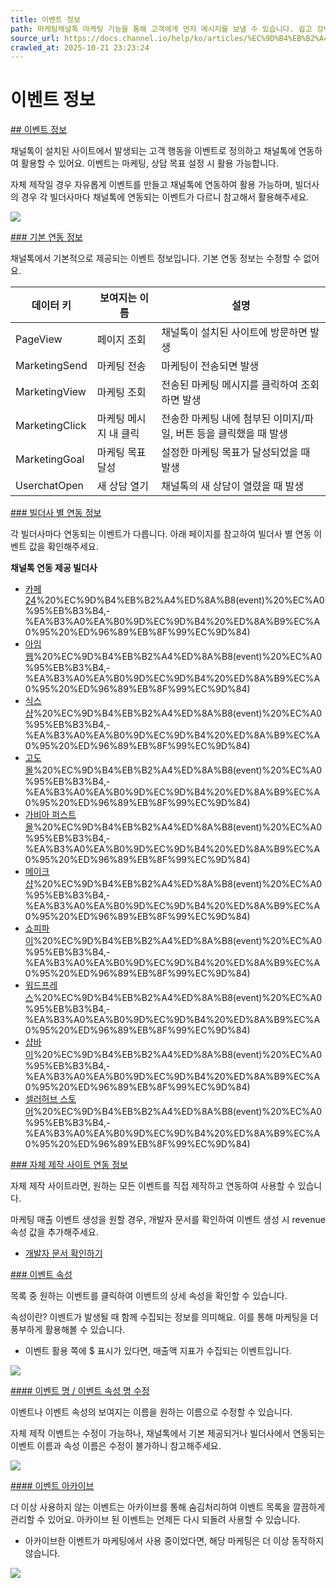 ```yaml
---
title: 이벤트 정보
path: 마케팅채널톡 마케팅 기능을 통해 고객에게 먼저 메시지를 보낼 수 있습니다. 쉽고 강력한 채널톡 마케팅 기능을 확인해보세요.9개의 아티클 > 이벤트 정보채널톡에서 수집되는 고객의 행동 데이터 종류를 한 곳에서 모아볼 수 있어요. 이벤트 이름을 수정하거나 더 이상 사용하지 않는 이벤트는 숨김 처리도 가능합니다.
source_url: https://docs.channel.io/help/ko/articles/%EC%9D%B4%EB%B2%A4%ED%8A%B8-%EC%A0%95%EB%B3%B4-353347a0
crawled_at: 2025-10-21 23:23:24
---
```


# 이벤트 정보

[## 이벤트 정보](#이벤트-정보)

채널톡이 설치된 사이트에서 발생되는 고객 행동을 이벤트로 정의하고 채널톡에 연동하여 활용할 수 있어요. 이벤트는 마케팅, 상담 목표 설정 시 활용 가능합니다.

자체 제작일 경우 자유롭게 이벤트를 만들고 채널톡에 연동하여 활용 가능하며, 빌더사의 경우 각 빌더사마다 채널톡에 연동되는 이벤트가 다르니 참고해서 활용해주세요.

![](https://cf.channel.io/document/spaces/6/articles/166703/revisions/290319/usermedia/681b4eb6256f0aa77eb2)

[### 기본 연동 정보](#기본-연동-정보)

채널톡에서 기본적으로 제공되는 이벤트 정보입니다. 기본 연동 정보는 수정할 수 없어요.

| **데이터 키** | **보여지는 이름** | **설명** |
| --- | --- | --- |
| PageView | 페이지 조회 | 채널톡이 설치된 사이트에 방문하면 발생 |
| MarketingSend | 마케팅 전송 | 마케팅이 전송되면 발생 |
| MarketingView | 마케팅 조회 | 전송된 마케팅 메시지를 클릭하여 조회하면 발생 |
| MarketingClick | 마케팅 메시지 내 클릭 | 전송한 마케팅 내에 첨부된 이미지/파일, 버튼 등을 클릭했을 때 발생 |
| MarketingGoal | 마케팅 목표 달성 | 설정한 마케팅 목표가 달성되었을 때 발생 |
| UserchatOpen | 새 상담 열기 | 채널톡의 새 상담이 열렸을 때 발생 |

[### 빌더사 별 연동 정보](#빌더사-별-연동-정보)

각 빌더사마다 연동되는 이벤트가 다릅니다. 아래 페이지를 참고하여 빌더사 별 연동 이벤트 값을 확인해주세요.

**채널톡 연동 제공 빌더사**

* [카페24](https://developers.channel.io/docs/cafe24-app#%EC%B9%B4%ED%8E%9824%EC%97%90%EC%84%9C-%EC%A0%9C%EA%B3%B5%ED%95%98%EB%8A%94-%EA%B3%A0%EA%B0%9D-%EC%A0%95%EB%B3%B4:~:text=unsubscribeTexting%20%ED%95%84%EB%93%9C%20%EB%AF%B8%EC%A0%9C%EA%B3%B5-,2)%20%EC%9D%B4%EB%B2%A4%ED%8A%B8(event)%20%EC%A0%95%EB%B3%B4,-%EA%B3%A0%EA%B0%9D%EC%9D%B4%20%ED%8A%B9%EC%A0%95%20%ED%96%89%EB%8F%99%EC%9D%84)
* [아임웹](https://developers.channel.io/docs/imweb#%EC%95%84%EC%9E%84%EC%9B%B9%EC%97%90%EC%84%9C-%EC%A0%9C%EA%B3%B5%ED%95%98%EB%8A%94-%EA%B3%A0%EA%B0%9D-%EC%A0%95%EB%B3%B4:~:text=%EB%A7%88%EC%BC%80%ED%8C%85%20%EB%AC%B8%EC%9E%90%EB%A9%94%EC%8B%9C%EC%A7%80%20%EC%88%98%EC%8B%A0%EA%B1%B0%EB%B6%80-,2)%20%EC%9D%B4%EB%B2%A4%ED%8A%B8(event)%20%EC%A0%95%EB%B3%B4,-%EA%B3%A0%EA%B0%9D%EC%9D%B4%20%ED%8A%B9%EC%A0%95%20%ED%96%89%EB%8F%99%EC%9D%84)
* [식스샵](https://developers.channel.io/docs/sixshop#%EC%8B%9D%EC%8A%A4%EC%83%B5%EC%97%90%EC%84%9C-%EC%A0%9C%EA%B3%B5%ED%95%98%EB%8A%94-%EA%B3%A0%EA%B0%9D-%EC%A0%95%EB%B3%B4:~:text=%EC%A0%81%EC%9D%B4%20%EC%9E%88%EC%96%B4%EC%95%BC%20%EC%A7%91%EA%B3%84%EB%90%A8-,2)%20%EC%9D%B4%EB%B2%A4%ED%8A%B8(event)%20%EC%A0%95%EB%B3%B4,-%EA%B3%A0%EA%B0%9D%EC%9D%B4%20%ED%8A%B9%EC%A0%95%20%ED%96%89%EB%8F%99%EC%9D%84)
* [고도몰](https://developers.channel.io/docs/godomall#%EA%B3%A0%EB%8F%84%EB%AA%B05%EC%97%90-%EC%84%A4%EC%B9%98%ED%95%98%EA%B8%B0:~:text=%EB%AC%B8%EC%84%9C%EB%A5%BC%20%EC%B0%B8%EA%B3%A0%ED%95%B4%EC%A3%BC%EC%84%B8%EC%9A%94.-,2)%20%EC%9D%B4%EB%B2%A4%ED%8A%B8(event)%20%EC%A0%95%EB%B3%B4,-%EA%B3%A0%EA%B0%9D%EC%9D%B4%20%ED%8A%B9%EC%A0%95%20%ED%96%89%EB%8F%99%EC%9D%84)
* [가비아 퍼스트몰](https://developers.channel.io/docs/firstmall#%ED%8D%BC%EC%8A%A4%ED%8A%B8%EB%AA%B0%EC%97%90%EC%84%9C-%EC%A0%9C%EA%B3%B5%ED%95%98%EB%8A%94-%EA%B3%A0%EA%B0%9D-%EC%A0%95%EB%B3%B4:~:text=%EA%B3%A0%EA%B0%9D%20%EC%9C%A0%ED%98%95-,2)%20%EC%9D%B4%EB%B2%A4%ED%8A%B8(event)%20%EC%A0%95%EB%B3%B4,-%EA%B3%A0%EA%B0%9D%EC%9D%B4%20%ED%8A%B9%EC%A0%95%20%ED%96%89%EB%8F%99%EC%9D%84)
* [메이크샵](https://developers.channel.io/docs/makeshop#%EB%A9%94%EC%9D%B4%ED%81%AC%EC%83%B5%EC%97%90%EC%84%9C-%EC%A0%9C%EA%B3%B5%ED%95%98%EB%8A%94-%EA%B3%A0%EA%B0%9D-%EC%A0%95%EB%B3%B4:~:text=%EC%A0%81%EC%9D%B4%20%EC%9E%88%EC%96%B4%EC%95%BC%20%EC%A7%91%EA%B3%84%EB%90%A8-,2)%20%EC%9D%B4%EB%B2%A4%ED%8A%B8(event)%20%EC%A0%95%EB%B3%B4,-%EA%B3%A0%EA%B0%9D%EC%9D%B4%20%ED%8A%B9%EC%A0%95%20%ED%96%89%EB%8F%99%EC%9D%84)
* [쇼피파이](https://developers.channel.io/docs/%EC%87%BC%ED%94%BC%ED%8C%8C%EC%9D%B4-shopify#%EC%87%BC%ED%94%BC%ED%8C%8C%EC%9D%B4%EC%97%90%EC%84%9C-%EC%A0%9C%EA%B3%B5%ED%95%98%EB%8A%94-%EA%B3%A0%EA%B0%9D-%EC%A0%95%EB%B3%B4:~:text=%EA%B8%B0%EB%B3%B8%20%EB%B0%B0%EC%86%A1%EC%A7%80%EC%9D%98%20%EC%9A%B0%ED%8E%B8%EB%B2%88%ED%98%B8-,2)%20%EC%9D%B4%EB%B2%A4%ED%8A%B8(event)%20%EC%A0%95%EB%B3%B4,-%EA%B3%A0%EA%B0%9D%EC%9D%B4%20%ED%8A%B9%EC%A0%95%20%ED%96%89%EB%8F%99%EC%9D%84)
* [워드프레스](https://developers.channel.io/docs/%EC%9B%8C%EB%93%9C%ED%94%84%EB%A0%88%EC%8A%A4-wordpress#%EC%9B%8C%EB%93%9C%ED%94%84%EB%A0%88%EC%8A%A4%EC%97%90%EC%84%9C-%EC%A0%9C%EA%B3%B5%ED%95%98%EB%8A%94-%EA%B3%A0%EA%B0%9D-%EC%A0%95%EB%B3%B4:~:text=%ED%9A%8C%EC%9B%90%20%EC%9D%B4%EB%A9%94%EC%9D%BC-,2)%20%EC%9D%B4%EB%B2%A4%ED%8A%B8(event)%20%EC%A0%95%EB%B3%B4,-%EA%B3%A0%EA%B0%9D%EC%9D%B4%20%ED%8A%B9%EC%A0%95%20%ED%96%89%EB%8F%99%EC%9D%84)
* [샵바이](https://developers.channel.io/docs/%EC%83%B5%EB%B0%94%EC%9D%B4-shop-by#%EC%83%B5%EB%B0%94%EC%9D%B4%EC%97%90%EC%84%9C-%EC%A0%9C%EA%B3%B5%ED%95%98%EB%8A%94-%EA%B3%A0%EA%B0%9D-%EC%A0%95%EB%B3%B4:~:text=%EC%A0%81%EC%9D%B4%20%EC%9E%88%EC%96%B4%EC%95%BC%20%EC%A7%91%EA%B3%84%EB%90%A8-,2)%20%EC%9D%B4%EB%B2%A4%ED%8A%B8(event)%20%EC%A0%95%EB%B3%B4,-%EA%B3%A0%EA%B0%9D%EC%9D%B4%20%ED%8A%B9%EC%A0%95%20%ED%96%89%EB%8F%99%EC%9D%84)
* [셀러허브 스토어](https://developers.channel.io/docs/sellerhubstore#%EC%8B%9D%EC%8A%A4%EC%83%B5-%ED%94%84%EB%A1%9C%EC%97%90%EC%84%9C-%EC%A0%9C%EA%B3%B5%ED%95%98%EB%8A%94-%EA%B3%A0%EA%B0%9D-%EC%A0%95%EB%B3%B4:~:text=%EC%97%AC%EC%84%B1%20/%20male%3A%20%EB%82%A8%EC%84%B1-,2)%20%EC%9D%B4%EB%B2%A4%ED%8A%B8(event)%20%EC%A0%95%EB%B3%B4,-%EA%B3%A0%EA%B0%9D%EC%9D%B4%20%ED%8A%B9%EC%A0%95%20%ED%96%89%EB%8F%99%EC%9D%84)

[### 자체 제작 사이트 연동 정보](#자체-제작-사이트-연동-정보)

자체 제작 사이트라면, 원하는 모든 이벤트를 직접 제작하고 연동하여 사용할 수 있습니다.

마케팅 매출 이벤트 생성을 원할 경우, 개발자 문서를 확인하여 이벤트 생성 시 revenue 속성 값을 추가해주세요.

* [개발자 문서 확인하기](https://developers.channel.io/reference/web-channelio-kr#track)

[### 이벤트 속성](#이벤트-속성)

목록 중 원하는 이벤트를 클릭하여 이벤트의 상세 속성을 확인할 수 있습니다.

속성이란? 이벤트가 발생될 때 함께 수집되는 정보를 의미해요. 이를 통해 마케팅을 더 풍부하게 활용해볼 수 있습니다.

* 이벤트 활용 쪽에 $ 표시가 있다면, 매출액 지표가 수집되는 이벤트입니다.

![](https://cf.channel.io/document/spaces/6/articles/166703/revisions/290319/usermedia/681edb3fdc634e10a54f)

[#### 이벤트 명 / 이벤트 속성 명 수정](#이벤트-명-/-이벤트-속성-명-수정)

이벤트나 이벤트 속성의 보여지는 이름을 원하는 이름으로 수정할 수 있습니다.

자체 제작 이벤트는 수정이 가능하나, 채널톡에서 기본 제공되거나 빌더사에서 연동되는 이벤트 이름과 속성 이름은 수정이 불가하니 참고해주세요.

![](https://cf.channel.io/document/spaces/6/articles/166703/revisions/290319/usermedia/681edb5acef0ad3826e7)

[#### 이벤트 아카이브](#이벤트-아카이브)

더 이상 사용하지 않는 이벤트는 아카이브를 통해 숨김처리하여 이벤트 목록을 깔끔하게 관리할 수 있어요. 아카이브 된 이벤트는 언제든 다시 되돌려 사용할 수 있습니다.

* 아카이브한 이벤트가 마케팅에서 사용 중이었다면, 해당 마케팅은 더 이상 동작하지 않습니다.

![](https://cf.channel.io/document/spaces/6/articles/166703/revisions/290319/usermedia/681c16aae11d17dbe67b)